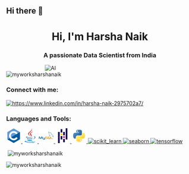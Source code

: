 ## Hi there 👋

<h1 align="center">Hi, I'm Harsha Naik</h1>
<h3 align="center">A passionate Data Scientist from India</h3>
<img align="right" alt="AI" width=400 src="https://miro.medium.com/v2/resize:fit:2000/format:webp/1*ui3IvoiVYBFtaU0auj63ew.gif">

<p align="left"> <img src="https://komarev.com/ghpvc/?username=myworksharshanaik&label=Profile%20views&color=0e75b6&style=flat" alt="myworksharshanaik" /> </p>

<h3 align="left">Connect with me:</h3>
<p align="left">
<a href="https://linkedin.com/in/https://www.linkedin.com/in/harsha-naik-2975702a7/" target="blank"><img align="center" src="https://raw.githubusercontent.com/rahuldkjain/github-profile-readme-generator/master/src/images/icons/Social/linked-in-alt.svg" alt="https://www.linkedin.com/in/harsha-naik-2975702a7/" height="30" width="40" /></a>
</p>

<h3 align="left">Languages and Tools:</h3>
<p align="left"> <a href="https://www.cprogramming.com/" target="_blank" rel="noreferrer"> <img src="https://raw.githubusercontent.com/devicons/devicon/master/icons/c/c-original.svg" alt="c" width="40" height="40"/> </a> <a href="https://www.java.com" target="_blank" rel="noreferrer"> <img src="https://raw.githubusercontent.com/devicons/devicon/master/icons/java/java-original.svg" alt="java" width="40" height="40"/> </a> <a href="https://www.mysql.com/" target="_blank" rel="noreferrer"> <img src="https://raw.githubusercontent.com/devicons/devicon/master/icons/mysql/mysql-original-wordmark.svg" alt="mysql" width="40" height="40"/> </a> <a href="https://pandas.pydata.org/" target="_blank" rel="noreferrer"> <img src="https://raw.githubusercontent.com/devicons/devicon/2ae2a900d2f041da66e950e4d48052658d850630/icons/pandas/pandas-original.svg" alt="pandas" width="40" height="40"/> </a> <a href="https://www.python.org" target="_blank" rel="noreferrer"> <img src="https://raw.githubusercontent.com/devicons/devicon/master/icons/python/python-original.svg" alt="python" width="40" height="40"/> </a> <a href="https://scikit-learn.org/" target="_blank" rel="noreferrer"> <img src="https://upload.wikimedia.org/wikipedia/commons/0/05/Scikit_learn_logo_small.svg" alt="scikit_learn" width="40" height="40"/> </a> <a href="https://seaborn.pydata.org/" target="_blank" rel="noreferrer"> <img src="https://seaborn.pydata.org/_images/logo-mark-lightbg.svg" alt="seaborn" width="40" height="40"/> </a> <a href="https://www.tensorflow.org" target="_blank" rel="noreferrer"> <img src="https://www.vectorlogo.zone/logos/tensorflow/tensorflow-icon.svg" alt="tensorflow" width="40" height="40"/> </a> </p>

<!--
<p><img align="left" src="https://github-readme-stats.vercel.app/api/top-langs?username=myworksharshanaik&show_icons=true&locale=en&layout=compact" alt="myworksharshanaik" /></p>
-->
<p>&nbsp;<img align="center" src="https://github-readme-stats.vercel.app/api?username=myworksharshanaik&show_icons=true&locale=en" alt="myworksharshanaik" /></p>

<p><img align="left" src="https://github-readme-streak-stats.herokuapp.com/?user=myworksharshanaik&" alt="myworksharshanaik" /></p>
